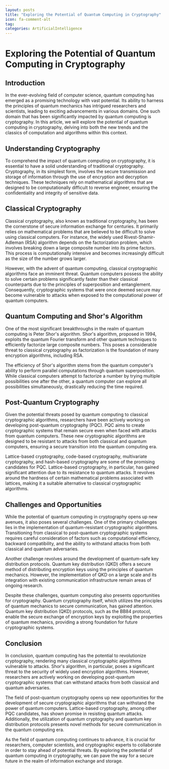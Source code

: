 ```yaml
---
layout: posts
title: "Exploring the Potential of Quantum Computing in Cryptography"
icon: fa-comment-alt
tag:      
categories: ArtificialIntelligence
---
```



# Exploring the Potential of Quantum Computing in Cryptography

## Introduction
In the ever-evolving field of computer science, quantum computing has emerged as a promising technology with vast potential. Its ability to harness the principles of quantum mechanics has intrigued researchers and scientists, leading to exciting advancements in various domains. One such domain that has been significantly impacted by quantum computing is cryptography. In this article, we will explore the potential of quantum computing in cryptography, delving into both the new trends and the classics of computation and algorithms within this context.

## Understanding Cryptography
To comprehend the impact of quantum computing on cryptography, it is essential to have a solid understanding of traditional cryptography. Cryptography, in its simplest form, involves the secure transmission and storage of information through the use of encryption and decryption techniques. These techniques rely on mathematical algorithms that are designed to be computationally difficult to reverse engineer, ensuring the confidentiality and integrity of sensitive data.

## Classical Cryptography
Classical cryptography, also known as traditional cryptography, has been the cornerstone of secure information exchange for centuries. It primarily relies on mathematical problems that are believed to be difficult to solve using classical computers. For instance, the widely used Rivest-Shamir-Adleman (RSA) algorithm depends on the factorization problem, which involves breaking down a large composite number into its prime factors. This process is computationally intensive and becomes increasingly difficult as the size of the number grows larger.

However, with the advent of quantum computing, classical cryptographic algorithms face an imminent threat. Quantum computers possess the ability to solve certain problems significantly faster than their classical counterparts due to the principles of superposition and entanglement. Consequently, cryptographic systems that were once deemed secure may become vulnerable to attacks when exposed to the computational power of quantum computers.

## Quantum Computing and Shor's Algorithm
One of the most significant breakthroughs in the realm of quantum computing is Peter Shor's algorithm. Shor's algorithm, proposed in 1994, exploits the quantum Fourier transform and other quantum techniques to efficiently factorize large composite numbers. This poses a considerable threat to classical cryptography as factorization is the foundation of many encryption algorithms, including RSA.

The efficiency of Shor's algorithm stems from the quantum computer's ability to perform parallel computations through quantum superposition. While classical computers attempt to factorize a number by trying multiple possibilities one after the other, a quantum computer can explore all possibilities simultaneously, drastically reducing the time required.

## Post-Quantum Cryptography
Given the potential threats posed by quantum computing to classical cryptographic algorithms, researchers have been actively working on developing post-quantum cryptography (PQC). PQC aims to create cryptographic systems that remain secure even when faced with attacks from quantum computers. These new cryptographic algorithms are designed to be resistant to attacks from both classical and quantum computers, ensuring a secure transition into the quantum computing era.

Lattice-based cryptography, code-based cryptography, multivariate cryptography, and hash-based cryptography are some of the promising candidates for PQC. Lattice-based cryptography, in particular, has gained significant attention due to its resistance to quantum attacks. It revolves around the hardness of certain mathematical problems associated with lattices, making it a suitable alternative to classical cryptographic algorithms.

## Challenges and Opportunities
While the potential of quantum computing in cryptography opens up new avenues, it also poses several challenges. One of the primary challenges lies in the implementation of quantum-resistant cryptographic algorithms. Transitioning from classical to post-quantum cryptographic systems requires careful consideration of factors such as computational efficiency, backward compatibility, and the ability to withstand attacks from both classical and quantum adversaries.

Another challenge revolves around the development of quantum-safe key distribution protocols. Quantum key distribution (QKD) offers a secure method of distributing encryption keys using the principles of quantum mechanics. However, the implementation of QKD on a large scale and its integration with existing communication infrastructure remain areas of ongoing research.

Despite these challenges, quantum computing also presents opportunities for cryptography. Quantum cryptography itself, which utilizes the principles of quantum mechanics to secure communication, has gained attention. Quantum key distribution (QKD) protocols, such as the BB84 protocol, enable the secure exchange of encryption keys by exploiting the properties of quantum mechanics, providing a strong foundation for future cryptographic systems.

## Conclusion
In conclusion, quantum computing has the potential to revolutionize cryptography, rendering many classical cryptographic algorithms vulnerable to attacks. Shor's algorithm, in particular, poses a significant threat to the security of widely used encryption algorithms. However, researchers are actively working on developing post-quantum cryptographic systems that can withstand attacks from both classical and quantum adversaries.

The field of post-quantum cryptography opens up new opportunities for the development of secure cryptographic algorithms that can withstand the power of quantum computers. Lattice-based cryptography, among other PQC candidates, has shown promise in resisting quantum attacks. Additionally, the utilization of quantum cryptography and quantum key distribution protocols presents novel methods for secure communication in the quantum computing era.

As the field of quantum computing continues to advance, it is crucial for researchers, computer scientists, and cryptographic experts to collaborate in order to stay ahead of potential threats. By exploring the potential of quantum computing in cryptography, we can pave the way for a secure future in the realm of information exchange and storage.